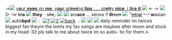 ->![](https://tomomi.neocities.org/pixeles/256.gif) [y**o**ur **eyes** on **me**, y**ou**r gr**i**~~nn~~**i**ng **lips**
**. . .** pr**e**~~tt~~y **nice**, i l**i**k**e** **it**](https://open.spotify.com/track/0RDqNCRBGrSegk16Avfzuq?si=CWSqr58PRGO-rHulf97rCA&context=spotify%3Aartist%3A7n2Ycct7Beij7Dj7meI4X0) ![](https://terror.crd.co/assets/images/gallery08/adaaa2b3_original.png?v=6420771f) <-
-> ![](https://media.discordapp.net/attachments/1012559729106624563/1051407616250744913/image0.jpg)
▷ ◜or **i**~~ri~~**a** ![](https://tomomi.neocities.org/pixeles/282.gif) **they**﹕s~~he~~◞ ![](https://terror.crd.co/assets/images/gallery09/ac474a18_original.gif?v=6420771f)
![](https://tomomi.neocities.org/pixeles/286.png) aro**ace** ... xenos !*!* **6**~~teen~~ ![](https://terror.crd.co/assets/images/gallery06/b41660a5_original.gif?v=6420771f)
 ꜜ[i~~nt~~r**o**j](https://idollist.idolmaster-official.jp/detail/20131) ˃-˂ **w**asian ![](https://terror.crd.co/assets/images/gallery06/3e614de6_original.gif?v=6420771f) autis**bpd**
![](https://tomomi.neocities.org/pixeles2/333.gif)﹕ [![1](https://64.media.tumblr.com/e170566102e68edaa03b58ee4b87fa96/tumblr_inline_mlew37BMa91qz4rgp.gif)](https://rentry.co/danshiplus) [![2](https://64.media.tumblr.com/028dc96c3fd60494e489a5826ca16d09/tumblr_inline_mlew3acaEz1qz4rgp.gif)](https://rentry.co/heliria) [![back](https://tomomi.neocities.org/pixeles/59.png)](https://rentry.co/plus-danshi) ﹕![](https://tomomi.neocities.org/pixeles/253.gif)
![](https://tomomi.neocities.org/divider/div61.png) ![](https://tomomi.neocities.org/divider/div61.png)
daily reminder im twices biggest fan theyre the lomls
my fav songs are maybee after moon and stuck in
my head :33 pls talk to me about twice im so autis-
tic for them.<-